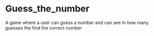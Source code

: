 # Guess_the_number
A game where a user can guess a number and can see in how many guesses the find the correct number
